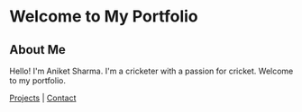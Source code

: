 # Welcome to My Portfolio

## About Me
Hello! I'm Aniket Sharma. I'm a cricketer with a passion for cricket. Welcome to my portfolio.

[Projects](project.markdown) | [Contact](contact.markdown)
